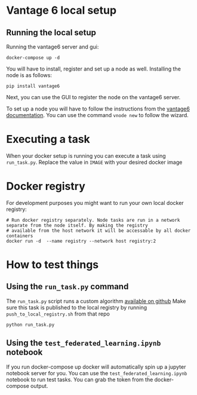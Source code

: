 # Vantage 6 local setup

## Running the local setup
Running the vantage6 server and gui:
```shell script
docker-compose up -d
```
You will have to install, register and set up a node as well.
Installing the node is as follows:
```shell script
pip install vantage6
```
Next, you can use the GUI to register the node on the vantage6 server.


To set up a node you will have to follow the instructions from the [vantage6 documentation](https://docs.vantage6.ai/en/main/use/node.html#use-node). You can use the command `vnode new` to follow the wizard.

# Executing a task
When your docker setup is running you can execute a task using `run_task.py`. Replace the value in `IMAGE` with your
desired docker image

# Docker registry
For development purposes you might want to run your own local docker registry:
```
# Run docker registry separately. Node tasks are run in a network separate from the node itself. By making the registry
# available from the host network it will be accessable by all docker containers
docker run -d  --name registry --network host registry:2
```

# How to test things
## Using the `run_task.py` command
The `run_task.py` script runs a custom algorithm [available on github](https://github.com/CARRIER-project/vantage6-algorithms)
Make sure this task is published to the local registry by running `push_to_local_registry.sh` from that repo

```
python run_task.py
```
## Using the `test_federated_learning.ipynb` notebook
If you run docker-compose up docker will automatically spin up a jupyter notebook server for you. You can use the
`test_federated_learning.ipynb` notebook to run test tasks. You can grab the token from the docker-compose output.
